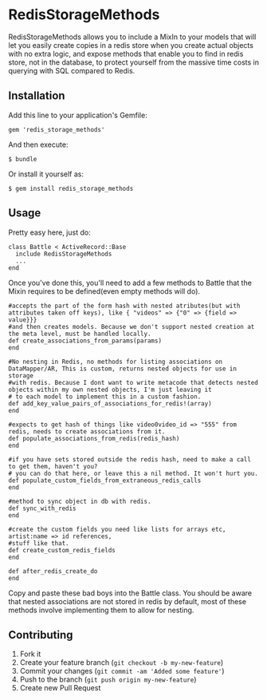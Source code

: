 # RedisStorageMethods

RedisStorageMethods allows you to include a MixIn to your models that will let you easily create copies in a redis store when you create actual objects with no extra logic, and expose methods that enable you to find in redis store, not in the database, to protect yourself from the massive time costs in querying with SQL compared to Redis.

## Installation

Add this line to your application's Gemfile:

    gem 'redis_storage_methods'

And then execute:

    $ bundle

Or install it yourself as:

    $ gem install redis_storage_methods

## Usage

Pretty easy here, just do:

    class Battle < ActiveRecord::Base
      include RedisStorageMethods
      ...
    end

Once you've done this, you'll need to add a few methods to Battle that the Mixin requires to be defined(even empty methods will do).

    #accepts the part of the form hash with nested atributes(but with attributes taken off keys), like { "videos" => {"0" => {field => value}}}
    #and then creates models. Because we don't support nested creation at the meta level, must be handled locally.
    def create_associations_from_params(params)
    end
    
    #No nesting in Redis, no methods for listing associations on DataMapper/AR, This is custom, returns nested objects for use in storage
    #with redis. Because I dont want to write metacode that detects nested objects within my own nested objects, I'm just leaving it
    # to each model to implement this in a custom fashion.
    def add_key_value_pairs_of_associations_for_redis!(array)
    end
  
    #expects to get hash of things like video0video_id => "555" from redis, needs to create associations from it.
    def populate_associations_from_redis(redis_hash)
    end
    
    #if you have sets stored outside the redis hash, need to make a call to get them, haven't you?
    # you can do that here, or leave this a nil method. It won't hurt you.
    def populate_custom_fields_from_extraneous_redis_calls
    end
    
    #method to sync object in db with redis.
    def sync_with_redis
    end
    
    #create the custom fields you need like lists for arrays etc, artist:name => id references,
    #stuff like that.
    def create_custom_redis_fields
    end
    
    def after_redis_create_do
    end

  Copy and paste these bad boys into the Battle class. You should be aware that nested associations are not stored in redis by default, most of these methods involve implementing them to allow for nesting.

## Contributing

1. Fork it
2. Create your feature branch (`git checkout -b my-new-feature`)
3. Commit your changes (`git commit -am 'Added some feature'`)
4. Push to the branch (`git push origin my-new-feature`)
5. Create new Pull Request
